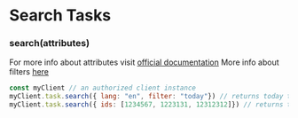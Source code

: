 # Search Tasks

### search(attributes)

For more info about attributes visit [official documentation](https://developer.todoist.com/rest/v1/#:~:text=Precedence%20of%20parameters)
More info about filters [here](https://todoist.com/help/articles/introduction-to-filters)

```javascript
const myClient // an authorized client instance
myClient.task.search({ lang: "en", filter: "today"}) // returns today tasks
myClient.task.search({ ids: [1234567, 1223131, 12312312]}) // returns that tasks
```
